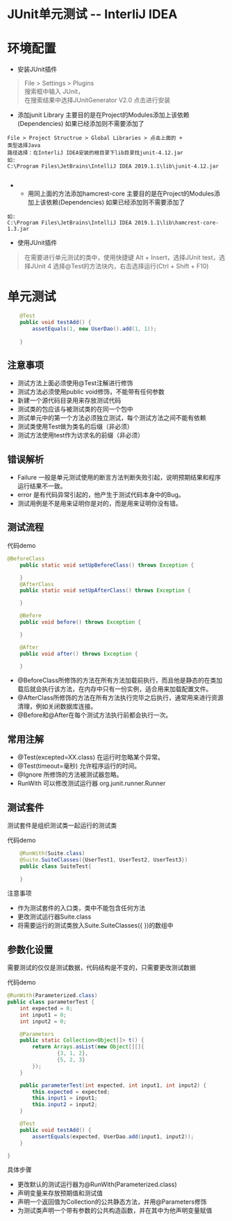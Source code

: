 JUnit单元测试 -- InterliJ IDEA
==

# 环境配置
* 安装JUnit插件
>File > Settings > Plugins  
搜索框中输入 JUnit，  
在搜索结果中选择JUnitGenerator V2.0 点击进行安装

* 添加junit Library
主要目的是在Project的Modules添加上该依赖(Dependencies) 如果已经添加则不需要添加了
```text
File > Project Structrue > Global Libraries > 点击上面的 + 
类型选择Java
路径选择：在InterliJ IDEA安装的根目录下lib目录找junit-4.12.jar
如:
C:\Program Files\JetBrains\IntelliJ IDEA 2019.1.1\lib\junit-4.12.jar


```

* * 用同上面的方法添加hamcrest-core
主要目的是在Project的Modules添加上该依赖(Dependencies) 如果已经添加则不需要添加了
```text
如:
C:\Program Files\JetBrains\IntelliJ IDEA 2019.1.1\lib\hamcrest-core-1.3.jar

```

* 使用JUnit插件
>在需要进行单元测试的类中，使用快捷键 Alt + Insert，选择JUnit test，选择JUnit 4
选择@Test的方法块内，右击选择运行(Ctrl +  Shift + F10)

# 单元测试
```java
    @Test
    public void testAdd() {
        assetEquals(1, new UserDao().add(1, 1));
    
    }

```
## 注意事项
* 测试方法上面必须使用@Test注解进行修饰
* 测试方法必须使用public void修饰，不能带有任何参数
* 新建一个源代码目录用来存放测试代码
* 测试类的包应该与被测试类的在同一个包中
* 测试单元中的第一个方法必须独立测试，每个测试方法之间不能有依赖
* 测试类使用Test做为类名的后缀（非必须）
* 测试方法使用test作为访求名的前缀（非必须）

## 错误解析
* Failure 一般是单元测试使用的断言方法判断失败引起，说明预期结果和程序运行结果不一致。
* error 是有代码异常引起的，他产生于测试代码本身中的Bug。
* 测试用例是不是用来证明你是对的，而是用来证明你没有错。
    
## 测试流程
代码demo
```java
@BeforeClass
    public static void setUpBeforeClass() throws Exception {

    }
    @AfterClass
    public static void setUpAfterClass() throws Exception {

    }

    @Before
    public void before() throws Exception {

    }

    @After
    public void after() throws Exception {

    }

```
* @BeforeClass所修饰的方法在所有方法加载前执行，而且他是静态的在类加载后就会执行该方法，在内存中只有一份实例，适合用来加载配置文件。
* @AfterClass所修饰的方法在所有方法执行完毕之后执行，通常用来进行资源清理，例如关闭数据库连接。
* @Before和@After在每个测试方法执行前都会执行一次。

## 常用注解
* @Test(excepted=XX.class) 在运行时忽略某个异常。
* @Test(timeout=毫秒) 允许程序运行的时间。
* @Ignore 所修饰的方法被测试器忽略。
* RunWith 可以修改测试运行器 org.junit.runner.Runner

## 测试套件
测试套件是组织测试类一起运行的测试类

代码demo
```java
    @RunWith(Suite.class)
    @Suite.SuiteClasses({UserTest1, UserTest2, UserTest3})
    public class SuiteTest{
        
    }

```
注意事项
* 作为测试套件的入口类，类中不能包含任何方法
* 更改测试运行器Suite.class
* 将需要运行的测试类放入Suite.SuiteClasses({ })的数组中

## 参数化设置
需要测试的仅仅是测试数据，代码结构是不变的，只需要更改测试数据

代码demo
```java
@RunWith(Parameterized.class)
public class parameterTest {
    int expected = 0;
    int input1 = 0;
    int input2 = 0;

    @Parameters
    public static Collection<Object[]> t() {
        return Arrays.asList(new Object[][]{
                {3, 1, 2},
                {5, 2, 3}
        });
    }

    public parameterTest(int expected, int input1, int input2) {
        this.expected = expected;
        this.input1 = input1;
        this.input2 = input2;
    }

    @Test
    public void testAdd() {
        assertEquals(expected, UserDao.add(input1, input2));
    }

}

```

具体步骤
* 更改默认的测试运行器为@RunWith(Parameterized.class)
* 声明变量来存放预期值和测试值
* 声明一个返回值为Collection的公共静态方法，并用@Parameters修饰
* 为测试类声明一个带有参数的公共构造函数，并在其中为他声明变量赋值